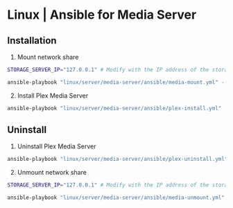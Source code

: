 # Linux | Ansible for Media Server

## Installation

1. Mount network share

```sh
STORAGE_SERVER_IP="127.0.0.1" # Modify with the IP address of the storage_server

ansible-playbook "linux/server/media-server/ansible/media-mount.yml" --extra-vars "storage_server_ip=${STORAGE_SERVER_IP}"
```

2. Install Plex Media Server

```sh
ansible-playbook "linux/server/media-server/ansible/plex-install.yml"
```

## Uninstall

1. Uninstall Plex Media Server

```sh
ansible-playbook "linux/server/media-server/ansible/plex-uninstall.yml"
```

2. Unmount network share

```sh
STORAGE_SERVER_IP="127.0.0.1" # Modify with the IP address of the storage_server

ansible-playbook "linux/server/media-server/ansible/media-unmount.yml" --extra-vars "storage_server_ip=${STORAGE_SERVER_IP}"
```